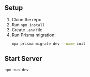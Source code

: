 ## Setup

1. Clone the repo
2. Run `npm install`
3. Create `.env` file
4. Run Prisma migration:
   ```bash
   npx prisma migrate dev --name init
   ```

## Start Server
```bash
npm run dev
```

